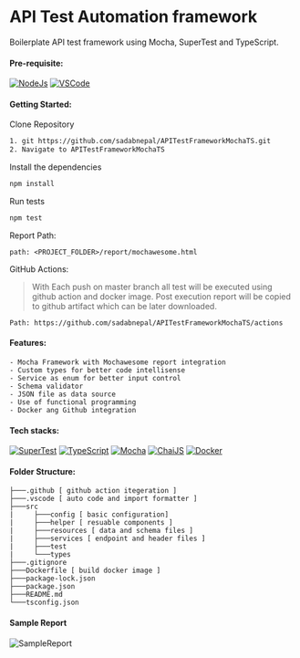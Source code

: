# API Test Automation framework
Boilerplate API test framework using Mocha, SuperTest and TypeScript.

#### Pre-requisite:
[![NodeJs](https://img.shields.io/badge/-NodeJS%20v10%20OR%20later-%23339933?logo=npm)](https://nodejs.org/en/download/)
[![VSCode](https://img.shields.io/badge/-Visual%20Studio%20Code-%233178C6?logo=visual-studio-code)](https://code.visualstudio.com/download)

#### Getting Started:
Clone Repository
```bash
1. git https://github.com/sadabnepal/APITestFrameworkMochaTS.git
2. Navigate to APITestFrameworkMochaTS
```

Install the dependencies
```bash
npm install
```
Run tests
```bash
npm test
```

Report Path:
```
path: <PROJECT_FOLDER>/report/mochawesome.html
```

GitHub Actions:
> With Each push on master branch all test will be executed using github action and docker image.
> Post execution report will be copied to github artifact which can be later downloaded.
```
Path: https://github.com/sadabnepal/APITestFrameworkMochaTS/actions
```

#### Features:
    - Mocha Framework with Mochawesome report integration
    - Custom types for better code intellisense
    - Service as enum for better input control
    - Schema validator
    - JSON file as data source
    - Use of functional programming
    - Docker ang Github integration

#### Tech stacks:
[![SuperTest](https://img.shields.io/badge/-SuperTest-07BA82?logoColor=white)](https://github.com/visionmedia/supertest)
[![TypeScript](https://img.shields.io/badge/-TypeScript-%233178C6?logo=Typescript&logoColor=black)](https://www.typescriptlang.org/)
[![Mocha](https://img.shields.io/badge/-Mocha-%238D6748?logo=Mocha&logoColor=white)](https://mochajs.org/)
[![ChaiJS](https://img.shields.io/badge/-ChaiJS-FEDABD?logo=Chai&logoColor=black)](https://www.chaijs.com/)
[![Docker](https://img.shields.io/badge/-Docker-0db7ed?logo=docker&logoColor=white)](https://www.docker.com/)

#### Folder Structure:
```
├───.github [ github action itegeration ]
├───.vscode [ auto code and import formatter ]
├───src
|     ├───config [ basic configuration]
|     ├───helper [ resuable components ]
|     ├───resources [ data and schema files ]
|     ├───services [ endpoint and header files ]
|     ├───test
|     └───types
├───.gitignore
├───Dockerfile [ build docker image ]
├───package-lock.json
├───package.json
├───README.md
└───tsconfig.json
```

#### Sample Report
![SampleReport](https://user-images.githubusercontent.com/65847528/166101585-1f2aaacd-3303-4d22-8de4-489ac2ba9564.png)